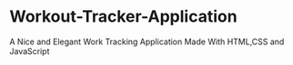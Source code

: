 # Workout-Tracker-Application
A Nice and Elegant Work Tracking Application Made With HTML,CSS and JavaScript
